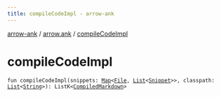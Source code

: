 ```yaml
---
title: compileCodeImpl - arrow-ank
---
```


[arrow-ank](../index.html) / [arrow.ank](index.html) / [compileCodeImpl](./compile-code-impl.html)

# compileCodeImpl

`fun compileCodeImpl(snippets: `[`Map`](https://kotlinlang.org/api/latest/jvm/stdlib/kotlin.collections/-map/index.html)`<`[`File`](http://docs.oracle.com/javase/6/docs/api/java/io/File.html)`, `[`List`](https://kotlinlang.org/api/latest/jvm/stdlib/kotlin.collections/-list/index.html)`<`[`Snippet`](-snippet/index.html)`>>, classpath: `[`List`](https://kotlinlang.org/api/latest/jvm/stdlib/kotlin.collections/-list/index.html)`<`[`String`](https://kotlinlang.org/api/latest/jvm/stdlib/kotlin/-string/index.html)`>): ListK<`[`CompiledMarkdown`](-compiled-markdown/index.html)`>`